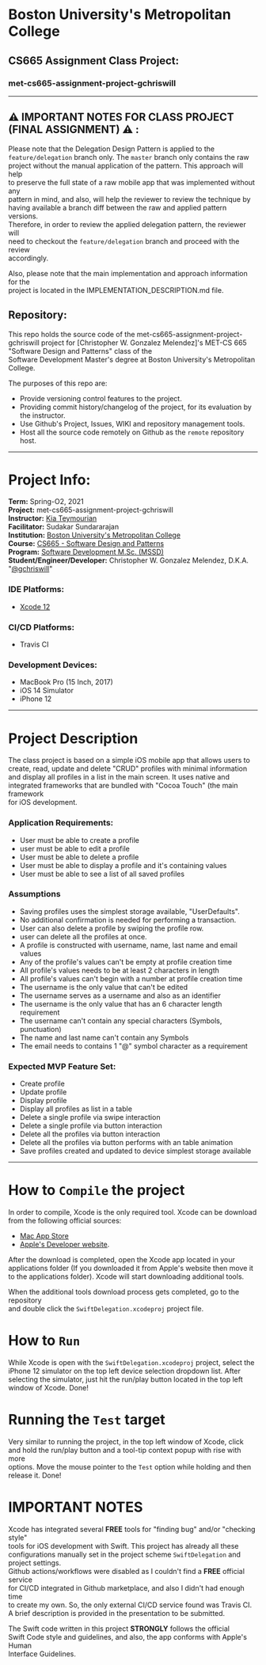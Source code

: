 # Boston University's Metropolitan College
## CS665 Assignment Class Project:

### met-cs665-assignment-project-gchriswill

---
## ⚠️ IMPORTANT NOTES FOR CLASS PROJECT (FINAL ASSIGNMENT) ⚠️ :

Please note that the Delegation Design Pattern is applied to the  
`feature/delegation` branch only. The `master` branch only contains the raw  
project without the manual application of the pattern. This approach will help  
to preserve the full state of a raw mobile app that was implemented without any  
pattern in mind, and also, will help the reviewer to review the technique by  
having available a branch diff between the raw and applied pattern versions.  
Therefore, in order to review the applied delegation pattern, the reviewer will  
need to checkout the `feature/delegation` branch and proceed with the review  
accordingly.

Also, please note that the main implementation and approach information for the  
project is located in the IMPLEMENTATION_DESCRIPTION.md file.

## Repository:

This repo holds the source code of the met-cs665-assignment-project-gchriswill project for
[Christopher W. Gonzalez Melendez]'s MET-CS 665 "Software Design and Patterns" class of the  
Software Development Master's degree at Boston University's Metropolitan College.

The purposes of this repo are:

- Provide versioning control features to the project.
- Providing commit history/changelog of the project, for its evaluation by the instructor.
- Use Github's Project, Issues, WIKI and repository management tools.
- Host all the source code remotely on Github as the `remote` repository host.

---

# Project Info:

**Term:** Spring-O2, 2021  
**Project:** met-cs665-assignment-project-gchriswill  
**Instructor:** [Kia Teymourian](http://www.teymourian.de)  
**Facilitator:** Sudakar Sundararajan  
**Institution:** [Boston University's Metropolitan College](https://www.bu.edu/met/)  
**Course:** [CS665 - Software Design and Patterns](http://www.bu.edu/csmet/academic-programs/courses/cs665/)  
**Program:** [Software Development M.Sc. (MSSD)](https://www.bu.edu/met/degrees-certificates/ms-software-development/)  
**Student/Engineer/Developer:** Christopher W. Gonzalez Melendez, D.K.A. "[@gchriswill](https://github.com/gchriswill)"

### IDE Platforms:

- [Xcode 12](https://developer.apple.com/xcode/)

### CI/CD Platforms:

- Travis CI

### Development Devices:

- MacBook Pro (15 Inch, 2017)
- iOS 14 Simulator
- iPhone 12

---

# Project Description

The class project is based on a simple iOS mobile app that allows users to  
create, read, update and delete "CRUD" profiles with minimal information and
display all profiles in a list in the main screen. It uses native and
integrated frameworks that are bundled with "Cocoa Touch" (the main framework  
for iOS development.

### Application Requirements:

- User must be able to create a profile
- user must be able to edit a profile
- User must be able to delete a profile
- User must be able to display a profile and it's containing values
- User must be able to see a list of all saved profiles

### Assumptions

- Saving profiles uses the simplest storage available, "UserDefaults".  
- No additional confirmation is needed for performing a transaction.
- User can also delete a profile by swiping the profile row.
- user can delete all the profiles at once.
- A profile is constructed with username, name, last name and email values
- Any of the profile's values can't be empty at profile creation time
- All profile's values needs to be at least 2 characters in length
- All profile's values can't begin with a number at profile creation time
- The username is the only value that can't be edited
- The username serves as a username and also as an identifier
- The username is the only value that has an 6 character length requirement
- The username can't contain any special characters (Symbols, punctuation)
- The name and last name can't contain any Symbols
- The email needs to contains 1 "@" symbol character as a requirement

### Expected MVP Feature Set:

- Create profile
- Update profile
- Display profile
- Display all profiles as list in a table
- Delete a single profile via swipe interaction
- Delete a single profile via button interaction
- Delete all the profiles via button interaction
- Delete all the profiles via button performs with an table animation
- Save profiles created and updated to device simplest storage available

---

# How to `Compile` the project

In order to compile, Xcode is the only required tool. Xcode can be download  
from the following official sources:  

- [Mac App Store](https://apps.apple.com/us/app/xcode/id497799835?mt=12)
- [Apple's Developer website](https://developer.apple.com/download/more/).

After the download is completed, open the Xcode app located in your  
applications folder (If you downloaded it from Apple's website then move it  
to the applications folder). Xcode will start downloading additional tools.

When the additional tools download process gets completed, go to the repository  
and double click the `SwiftDelegation.xcodeproj` project file.

# How to `Run`

While Xcode is open with the `SwiftDelegation.xcodeproj` project, select the  
iPhone 12 simulator on the top left device selection dropdown list. After  
selecting the simulator, just hit the run/play button located in the top left  
window of Xcode. Done!

# Running the `Test` target

Very similar to running the project, in the top left window of Xcode, click  
and hold the run/play button and a tool-tip context popup with rise with more  
options. Move the mouse pointer to the `Test` option while holding and then  
release it. Done!

# IMPORTANT NOTES
Xcode has integrated several **FREE** tools for "finding bug" and/or "checking style"  
tools for iOS development with Swift. This project has already all these  
configurations manually set in the project scheme `SwiftDelegation` and project settings.  
Github actions/workflows were disabled as I couldn't find a **FREE** official service  
for CI/CD integrated in Github marketplace, and also I didn't had enough time   
to create my own. So, the only external CI/CD service found was Travis CI.  
A brief description is provided in the presentation to be submitted.

The Swift code written in this project **STRONGLY** follows the official  
Swift Code style and guidelines, and also, the app conforms with Apple's Human  
Interface Guidelines.
